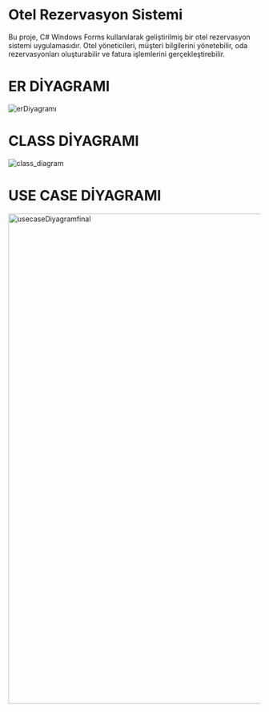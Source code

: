 # Otel Rezervasyon Sistemi
Bu proje, C# Windows Forms kullanılarak geliştirilmiş bir otel rezervasyon sistemi uygulamasıdır. 
Otel yöneticileri, müşteri bilgilerini yönetebilir, oda rezervasyonları oluşturabilir ve fatura işlemlerini gerçekleştirebilir.

# ER DİYAGRAMI
![erDiyagramı](https://github.com/user-attachments/assets/4d8871e7-850e-48d3-951c-85c9e7cb5659)


# CLASS DİYAGRAMI
![class_diagram](https://github.com/user-attachments/assets/d1c83034-5479-4883-94e3-3cb87c2db812)

# USE CASE DİYAGRAMI
<img width="978" alt="usecaseDiyagramfinal" src="https://github.com/user-attachments/assets/21433172-7217-4f6b-add0-10a0b7f6a5be" />


